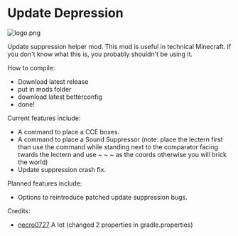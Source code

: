 # Update Depression

![logo.png](src/main/resources/assets/update-depression/icon.png)

Update suppression helper mod. This mod is useful in technical Minecraft. If you don't know what this is, you probably
shouldn't be using it.

How to compile:
- Download latest release
- put in mods folder
- download latest betterconfig
- done!

Current features include:
- A command to place a CCE boxes.
- A command to place a Sound Suppressor (note: place the lectern first than use the command while standing next to the comparator facing twards the lectern and use ~ ~ ~ as the coords otherwise you will brick the world)
- Update suppression crash fix.

Planned features include:
- Options to reintroduce patched update suppression bugs.

Credits:
- [necro0727](https://github.com/ZaddikDev) A lot (changed 2 properties in gradle.properties)

